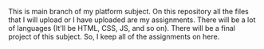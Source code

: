 This is main branch of my platform subject.
On this repository all the files that I will upload or I have uploaded are my assignments. 
There will be a lot of languages (It'll be HTML, CSS, JS, and so on). 
There will be a final project of this subject.
So, I keep all of the assignments on here.
